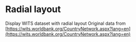 # Radial layout

Display WITS dataset with radial layout
Original data from [https://wits.worldbank.org/CountryNetwork.aspx?lang=en](https://wits.worldbank.org/CountryNetwork.aspx?lang=en)
